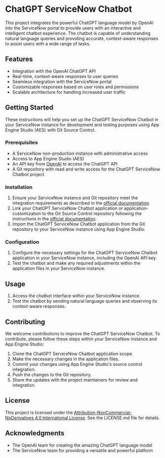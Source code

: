 # ChatGPT ServiceNow Chatbot

This project integrates the powerful ChatGPT language model by OpenAI into the ServiceNow portal to provide users with an interactive and intelligent chatbot experience. The chatbot is capable of understanding natural language queries and providing accurate, context-aware responses to assist users with a wide range of tasks.

## Features

- Integration with the OpenAI ChatGPT API
- Real-time, context-aware responses to user queries
- Seamless integration with the ServiceNow portal
- Customizable responses based on user roles and permissions
- Scalable architecture for handling increased user traffic

## Getting Started

These instructions will help you set up the ChatGPT ServiceNow Chatbot in your ServiceNow instance for development and testing purposes using App Engine Studio (AES) with Git Source Control.

### Prerequisites

- A ServiceNow non-production instance with administrative access
- Access to App Engine Studio (AES)
- An API key from [OpenAI](https://platform.openai.com/signup) to access the ChatGPT API
- A Git repository with read and write access for the ChatGPT ServiceNow Chatbot project

### Installation

1. Ensure your ServiceNow instance and Git repository meet the integration requirements as described in the [official documentation](https://docs.servicenow.com/bundle/utah-application-development/page/build/app-engine-studio/concept/aes-source-control-integration.html).
2. Link your ChatGPT ServiceNow Chatbot application or application-customization to the Git Source Control repository following the instructions in the [official documentation](https://docs.servicenow.com/bundle/utah-application-development/page/build/app-engine-studio/concept/aes-source-control-integration.html).
3. Import the ChatGPT ServiceNow Chatbot application from the Git repository to your ServiceNow instance using App Engine Studio.

### Configuration

1. Configure the necessary settings for the ChatGPT ServiceNow Chatbot application in your ServiceNow instance, including the OpenAI API key.
2. Test the chatbot and make any required adjustments within the application files in your ServiceNow instance.

## Usage

1. Access the chatbot interface within your ServiceNow instance.
2. Test the chatbot by sending natural language queries and observing its context-aware responses.

## Contributing

We welcome contributions to improve the ChatGPT ServiceNow Chatbot. To contribute, please follow these steps within your ServiceNow instance and App Engine Studio:

1. Clone the ChatGPT ServiceNow Chatbot application scope.
2. Make the necessary changes in the application files.
3. Commit your changes using App Engine Studio's source control integration.
4. Push the changes to the Git repository.
5. Share the updates with the project maintainers for review and integration.

## License

This project is licensed under the [Attribution-NonCommercial-NoDerivatives 4.0 International License](LICENSE.md). See the LICENSE.md file for details.

## Acknowledgments

- The OpenAI team for creating the amazing ChatGPT language model
- The ServiceNow team for providing a versatile and powerful platform
